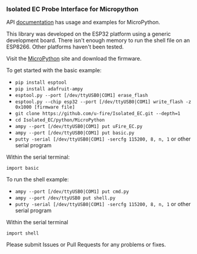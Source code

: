 ### Isolated EC Probe Interface for Micropython

API [documentation](http://ufire.co/docs/uFire_EC/) has usage and examples for MicroPython.

This library was developed on the ESP32 platform using a generic development board. There isn't enough memory to run the shell file on an ESP8266. Other platforms haven't been tested.

Visit the [MicroPython](http://micropython.org/download) site and download the firmware.

To get started with the basic example:

- `pip install esptool`
- `pip install adafruit-ampy`
- `esptool.py --port [/dev/ttyUSB0|COM1] erase_flash`
- `esptool.py --chip esp32 --port [/dev/ttyUSB0|COM1] write_flash -z 0x1000 [firmware file]`
- `git clone https://github.com/u-fire/Isolated_EC.git --depth=1`
- `cd Isolated_EC/python/MicroPython`
- `ampy --port [/dev/ttyUSB0|COM1] put uFire_EC.py`
- `ampy --port [/dev/ttyUSB0|COM1] put basic.py`
- `putty -serial [/dev/ttyUSB0|COM1] -sercfg 115200, 8, n, 1` or other serial program

Within the serial terminal:

`import basic`

To run the shell example:

- `ampy --port [/dev/ttyUSB0|COM1] put cmd.py`
- `ampy --port /dev/ttyUSB0 put shell.py`
- `putty -serial [/dev/ttyUSB0|COM1] -sercfg 115200, 8, n, 1` or other serial program

Within the serial terminal

`import shell`

Please submit Issues or Pull Requests for any problems or fixes.
